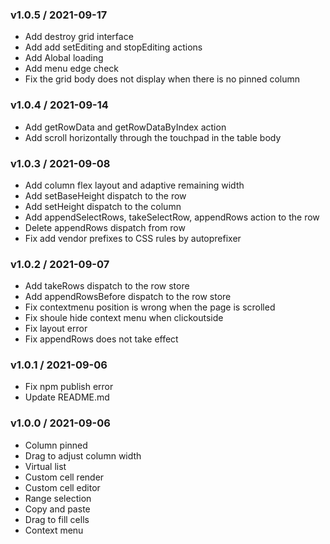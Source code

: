 ### v1.0.5 / 2021-09-17

- Add destroy grid interface
- Add add setEditing and stopEditing actions
- Add Alobal loading
- Add menu edge check
- Fix the grid body does not display when there is no pinned column

### v1.0.4 / 2021-09-14

- Add getRowData and getRowDataByIndex action
- Add scroll horizontally through the touchpad in the table body

### v1.0.3 / 2021-09-08

- Add column flex layout and adaptive remaining width
- Add setBaseHeight dispatch to the row
- Add setHeight dispatch to the column
- Add appendSelectRows, takeSelectRow, appendRows action to the row
- Delete appendRows dispatch from row
- Fix add vendor prefixes to CSS rules by autoprefixer

### v1.0.2 / 2021-09-07

- Add takeRows dispatch to the row store
- Add appendRowsBefore dispatch to the row store
- Fix contextmenu position is wrong when the page is scrolled
- Fix shoule hide context menu when clickoutside
- Fix layout error
- Fix appendRows does not take effect

### v1.0.1 / 2021-09-06

- Fix npm publish error
- Update README.md

### v1.0.0 / 2021-09-06

- Column pinned
- Drag to adjust column width
- Virtual list
- Custom cell render
- Custom cell editor
- Range selection
- Copy and paste
- Drag to fill cells
- Context menu
